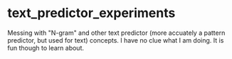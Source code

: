 # text_predictor_experiments
 Messing with "N-gram" and other text predictor (more accuately a pattern predictor, but used for text) concepts. I have no clue what I am doing. It is fun though to learn about.
